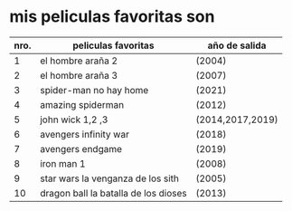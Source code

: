 # mis peliculas favoritas son 

| nro.| peliculas favoritas | año de salida  |
| --- | ------------- |---------|
| 1 | el hombre araña 2  |(2004)
| 2 | el hombre araña 3 |(2007) 
| 3 |spider-man no hay home  |(2021)
| 4 | amazing spiderman |(2012)
| 5  |  john wick 1,2 ,3 |(2014,2017,2019)
| 6 |avengers infinity war  |(2018) 
| 7 |  avengers endgame|(2019) 
|  8 | iron man 1  |(2008)
|  9 |   star wars la venganza de los sith|(2005) 
| 10 |  dragon ball la batalla de los dioses | (2013)

